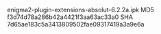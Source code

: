 enigma2-plugin-extensions-absolut-6.2.2a.ipk
MD5 f3d74d78a286b42a4421f3aa63ac33a0
SHA 7d65ae183c5a3413809502fae09317419a3a9e6a

